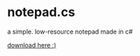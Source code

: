 # notepad.cs
a simple. low-resource notepad made in c#

[download here :)](https://github.com/pellpk/notepad.cs/raw/main/Notepad.exe)
